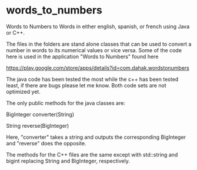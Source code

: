 # words_to_numbers
Words to Numbers to Words in either english, spanish, or french using Java or C++.

The files in the folders are stand alone classes that can be used to convert a number in words to its numerical values or 
vice versa.  Some of the code here is used in the application "Words to Numbers" found here

https://play.google.com/store/apps/details?id=com.dahak.wordstonumbers


The java code has been tested the most while the c++ has been tested least, if there are bugs please let me know.  Both code sets are not optimized yet.

The only public methods for the java classes are:


BigInteger converter(String)

String reverse(BigInteger)



Here, "converter" takes a string and outputs the corresponding BigInteger and "reverse" does the opposite.

The methods for the C++ files are the same except with std::string and bigint replacing String and BigInteger, respectively.



